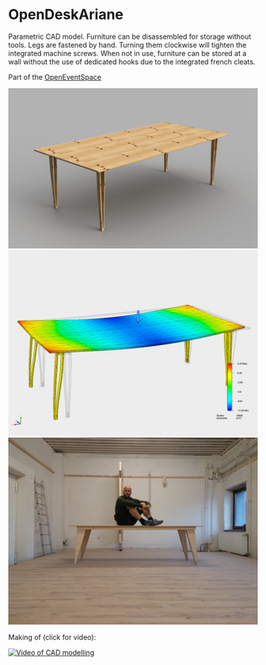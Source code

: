 # OpenDeskAriane

Parametric CAD model. Furniture can be disassembled for storage without tools. Legs are fastened by hand. Turning them clockwise will tighten the integrated machine screws. When not in use, furniture can be stored at a wall without the use of dedicated hooks due to the integrated french cleats.

Part of the [OpenEventSpace](https://github.com/etemu/OpenEventSpace)

![](Quick%20Desk%20Ariane%20760mm.png)
![](simulations/Quick%20Desk%20Ariane%20760mm%20v4%20100kg%20load.png)
![](20161004_182606-ariane.jpg)

Making of (click for video):

[![Video of CAD modelling](https://j.gifs.com/J6R9vl.gif)](https://www.youtube.com/watch?v=sdadJd-blEo)
